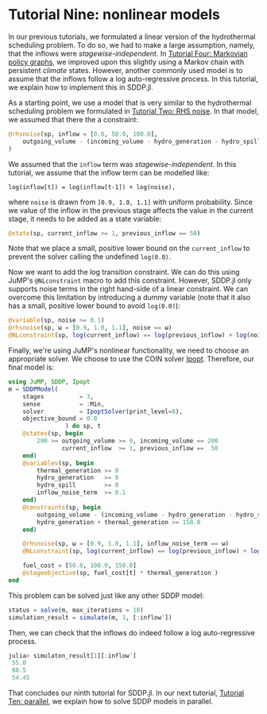 # Tutorial Nine: nonlinear models

In our previous tutorials, we formulated a linear version of the hydrothermal
scheduling problem. To do so, we had to make a large assumption, namely, that
the inflows were *stagewise-independent*. In
[Tutorial Four: Markovian policy graphs](@ref), we improved upon this slightly
using a Markov chain with persistent *climate* states. However, another
commonly used model is to assume that the inflows follow a log auto-regressive
process. In this tutorial, we explain how to implement this in SDDP.jl.

As a starting point, we use a model that is very similar to the hydrothermal
scheduling problem we formulated in [Tutorial Two: RHS noise](@ref). In that
model, we assumed that there the a constraint:
```julia
@rhsnoise(sp, inflow = [0.0, 50.0, 100.0],
    outgoing_volume - (incoming_volume - hydro_generation - hydro_spill) == inflow
)
```
We assumed that the `inflow` term was *stagewise-independent*. In this tutorial,
we assume that the inflow term can be modelled like:
```
log(inflow[t]) = log(inflow[t-1]) + log(noise),
```
where `noise` is drawn from `[0.9, 1.0, 1.1]` with uniform probability. Since we
value of the inflow in the previous stage affects the value in the current
stage, it needs to be added as a state variable:
```julia
@state(sp, current_inflow >= 1, previous_inflow == 50)
```
Note that we place a small, positive lower bound on the `current_inflow` to
prevent the solver calling the undefined `log(0.0)`.

Now we want to add the log transition constraint. We can do this using JuMP's
`@NLconstraint` macro to add this constraint. However, SDDP.jl only supports
noise terms in the right hand-side of a linear constraint. We can overcome this
limitation by introducing a dummy variable (note that it also has a small,
positive lower bound to avoid `log(0.0)`):
```julia
@variable(sp, noise >= 0.1)
@rhsnoise(sp, ω = [0.9, 1.0, 1.1], noise == ω)
@NLconstraint(sp, log(current_inflow) == log(previous_inflow) + log(noise))
```

Finally, we're using JuMP's nonlinear functionality, we need to choose an
appropriate solver. We choose to use the COIN solver
[Ipopt](https://github.com/JuliaOpt/Ippopt.jl). Therefore, our final model is:
```julia
using JuMP, SDDP, Ipopt
m = SDDPModel(
    stages          = 3,
    sense           = :Min,
    solver          = IpoptSolver(print_level=0),
    objective_bound = 0.0
                ) do sp, t
    @states(sp, begin
        200 >= outgoing_volume >= 0, incoming_volume == 200
               current_inflow  >= 1, previous_inflow ==  50
    end)
    @variables(sp, begin
        thermal_generation >= 0
        hydro_generation   >= 0
        hydro_spill        >= 0
        inflow_noise_term  >= 0.1
    end)
    @constraints(sp, begin
        outgoing_volume - (incoming_volume - hydro_generation - hydro_spill) == current_inflow
        hydro_generation + thermal_generation >= 150.0
    end)

    @rhsnoise(sp, ω = [0.9, 1.0, 1.1], inflow_noise_term == ω)
    @NLconstraint(sp, log(current_inflow) == log(previous_inflow) + log(inflow_noise_term))

    fuel_cost = [50.0, 100.0, 150.0]
    @stageobjective(sp, fuel_cost[t] * thermal_generation )
end
```

This problem can be solved just like any other SDDP model:
```julia
status = solve(m, max_iterations = 10)
simulation_result = simulate(m, 1, [:inflow′])
```
Then, we can check that the inflows do indeed follow a log auto-regressive
process.
```julia
julia> simulaton_result[1][:inflow′]
 55.0
 60.5
 54.45
```

That concludes our ninth tutorial for SDDP.jl. In our next tutorial,
[Tutorial Ten: parallel](@ref), we explain how to solve SDDP models in parallel.
